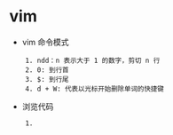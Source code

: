 # vim

- vim 命令模式

``` shell
    1. ndd：n 表示大于 1 的数字，剪切 n 行
    2. 0: 到行首
    3. $: 到行尾	
    4. d + W: 代表以光标开始删除单词的快捷键
```

- 浏览代码

```shell
    1. 
```